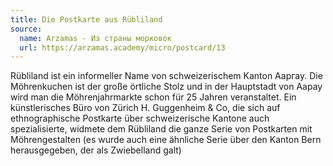 ```yaml
---
title: Die Postkarte aus Rübliland
source:
  name: Arzamas - Из страны морковок
  url: https://arzamas.academy/micro/postcard/13
---
```


Rübliland ist ein informeller Name von schweizerischem Kanton Ааргау.
Die Möhrenkuchen ist der große örtliche Stolz und in der Hauptstadt von Aapay wird man die Möhrenjahrmarkte schon für 25 Jahren veranstaltet.
Ein künstlerisches Büro von Zürich H. Guggenheim & Co, die sich auf ethnographische Postkarte über schweizerische Kantone auch spezialisierte,
widmete dem Rübliland die ganze Serie von Postkarten mit Möhrengestalten
(es wurde auch eine ähnliche Serie über den Kanton Bern herausgegeben, der als Zwiebelland galt)
